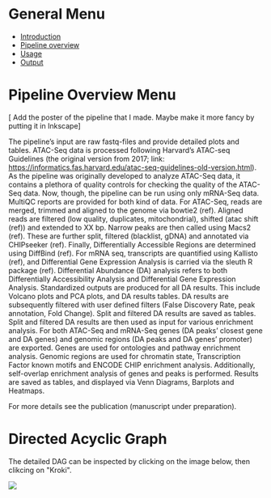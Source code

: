 

# General Menu
* [Introduction](/README.md)
* [Pipeline overview](/docs/pipeline_overview.md)
* [Usage](/docs/usage.md)
* [Output](/docs/output.md)


# Pipeline Overview Menu

[ Add the poster of the pipeline that I made. Maybe make it more fancy by putting it in Inkscape]

The pipeline’s input are raw fastq-files and provide detailed plots and tables. ATAC-Seq data is processed following Harvard’s ATAC-seq Guidelines (the original version from 2017; link: https://informatics.fas.harvard.edu/atac-seq-guidelines-old-version.html). As the pipeline was originally developed to analyze ATAC-Seq data, it contains a plethora of quality controls for checking the quality of the ATAC-Seq data. Now, though, the pipeline can be run using only mRNA-Seq data. MultiQC reports are provided for both kind of data.
For ATAC-Seq, reads are merged, trimmed and aligned to the genome via bowtie2 (ref). Aligned reads are filtered (low quality, duplicates, mitochondrial), shifted (atac shift (ref)) and extended to XX bp. Narrow peaks are then called using Macs2 (ref). These are further split, filtered (blacklist, gDNA) and annotated via CHIPseeker (ref). Finally, Differentially Accessible Regions are determined using DiffBind (ref).
For mRNA seq, transcripts are quantified using Kallisto (ref), and Differential Gene Expression Analysis is carried via the sleuth R package (ref).
Differential Abundance (DA) analysis refers to both Differentially Accessibility Analysis and Differential Gene Expression Analysis. Standardized outputs are produced for all DA results. This include Volcano plots and PCA plots, and DA results tables. DA results are subsequently filtered with user defined filters (False Discovery Rate, peak annotation, Fold Change). Split and filtered DA results are saved as tables.
Split and filtered DA results are then used as input for various enrichment analysis. For both ATAC-Seq and mRNA-Seq genes (DA peaks’ closest gene and DA genes) and genomic regions (DA peaks and DA genes’ promoter) are exported. Genes are used for ontologies and pathway enrichment analysis. Genomic regions are used for chromatin state, Transcription Factor known motifs and ENCODE CHIP enrichment analysis. Additionally, self-overlap enrichment analysis of genes and peaks is performed. Results are saved as tables, and displayed via Venn Diagrams, Barplots and Heatmaps.

For more details see the publication (manuscript under preparation).


# Directed Acyclic Graph

The detailed DAG can be inspected by clicking on the image below, then clikcing on "Kroki".

[![](https://mermaid.ink/img/pako:eNqVWNtu2zgQ_ZXATy7QLqy7lIcFUrcFFmiLbZK3pBBoiba5kURVouNkm_77ckRqJFKymy0QoBqdIWeGw9E5_rnIeE4Xl4ttwY_ZnjTi4vbDfXUh_9Wr5XK9J1VFiz9oWYvnN2_0C2e5vMAH9xTKG6P8U6hgjApPoaLhxbbhJdrj5V1J6u_9Y2I-OqvlnWhI1da8pYPVsVCu9exZz_7yjlWCDwYjZic0nk5F6lihOlas7mysrhWra8XqyljF-Nm33gezq4bLu13DD_XtoS5G5mh5l-05y0am-O7q9mqdpiVtdqzapQ0lefu9f2vl4MkcSvY0PDvaWzSsLMGd5KQWvMEVPFcjunXTLWnFjyzd0C1vKHoh2JsDk62gzRTraywp2K4qaSXSIxP7dMOPglEXYYGGbVkhl4EQ5T1Ifxykm3g2s_XCvhakeQBkLqvHMiLoAIkwwpI_nsD0Jc3k6oLxKuXbtCHHdMN2R7aTmZDsYUAns0flW5X2ZZ9kvChoJgaba_WtL5tlWxAhaDXYZMOo3AdTMLNWaJ60H1nPMfhUMtHBlIzvRbDqs-ZNQwuV-IaKI6XV6ewDZzb7wDWzD7x5mG_BAvt0Sia47PgqbxgpzNMOjGsd9AdbF1ykrGppI9KW_UvTnLWy9zYHSAh94_l4EjOesK_JhpS3_D3NU1LJP0Gymz3bin610Bi3YX9j6JM8x1zWMO_vS03JQ5qRohjdg9CYwmF_K1oiDo06hOzQPFKEB7ORh6EVeWSsih2t9u4CwUKGSb-nvAlCwPv2sDEx0co-mU0h-6CQtZXpNXQnAx3Asik2cqZle4wncqcmDzqy3LBqSCOypmM0aQhW1Qche7QSDS-sGMNJi0dGGaIYi1vWXR262dMl0M0r3qStkEVvBcuGZRNjqAEgddIthQOibUqrhmV7mF-9Q7yaOrhpwWT-zbMMXe5Nn-TwQrwzxXtwBF2Yesr2QaKTO-c0zFLlazvJkv_D2TBcYt82BLYhtA2RbcCqYulS2bVGaTGAZDq5kr5cOyL2asK_YqXEmTbt4AUnWR4KwX5k6OBOZ2sCH2f-WToNJn8GFkxh-KmBXb6tcZd-DEmCwSGermVz9shy-cUy-zWJx82ZTKjRalorZ2WMmtXFu3d_vqz5oRJtKsimkP2ouc2LBPckoEN94k1JVKEmSK__InTIj081bxSQpx-fMlqMoEE_NAAKn7n-lqjnuD9o9Zj0yalHZ4V5aIODlE8bXOR82uAh6dMGH1lfF-2X669Xo_urOAdkH57FPcAkbAUHZIDUUG8RIyXUhgQ5oTK4KySF2oDF1om4LhJCbfCQEXbxdG0yE7fnGjhgjEgdtSFA7qgNIdJGbYiQMM7tpaniC7DHs8CeswEyQcJ5DulABlgcXS00eKtzvi74OshMO-itnn0nq-XN4wcojkRA-79D91NXJR1jNPoOyW2_QRxwQVqbBQ9T59v6BQYOsuI5Z5MV274YqGre96RUeSMJ_vxNRQ1ZBfPgUSJRjHTagEyJMqwXIp82wDOUGdARUmsTjZQRQPEJ0BmeB8MGM5s0XcYfaUN2dNzQaZ1vu5AS0-29Yq6AHJHbFyDlSOKtcebrex24yN81Ag2qJTbHTrbwgzCpCazuzUKnuAjpv97DR-6vDQEyf20IkfafjQKuox-jJNDOaDhXHnANsBxdfV5g_Vp-pcevgtGdvu6O5u_11dypBM5Jj3W37ayTh0LDOpBAz9XAR41hG3T1ggTlhdF8oBT0BxrUQmsoBdg7mvcD_p-2IADU5QqxFOGkSrhEZOf8V7fpDSiUubxjVCp2ErpVwxBFiopOzjFYSKmOjqGr8VSSrIXRGrqmwzUOvZxtt5KG5wByUMWMQBu1tuQPHV6qoY5sQaBx9AqHse6BTeJX-NgCCPx81Ex2oYdX_lDom2GJNSwxV-gQCU1g11Wd5pcBP6JBIaat7tDfQOz6L4iieeOEE5RaFhpVlBqFBNaOkFOtRugjH8AAckzQtRy3NS7bs08pymR3p9fwSYlQnalEo9A2uCjWtME7adB3LfJRuI1CFfC7yfCLzjDpogB1nVUH_BC0Nc3YlmW9pnwZBxq-1iuF6RVhxrH5XYTWndFj0M2rcy4zmg-2Sc75wIdNHkyTKXAcmOCvG5Q3NWHNoEG7u4WJq7b5NN3f0qzg5KEM7Zw-T_I856N40c1YPE5YVOyiBlVoVKqD_DS2AB8fJagWCmjQUxorE-uLiNnHmtXiqInVML3pCizrIWlTlwWKj3j03haQXWgoNcEtQXGqRcsKlSkeaKevu6R6uQlXykExOgVq-QmwECWo3sBD_akNiNDFSAKUnjZCf0jUBYe2wdsw1pny0wYlSeLfu2mN2f0cAteiVZ4o3VC7DeJt9X8Wg6sodet9tXi7kMO3JCxfXC5-wmL3C3kMJb1fXMr_5nRLZM3uF_fVLwk91Llc-2Mu70-zuNySoqVvF-Qg-M1zlaFBoT4wsmtIqa2__gNFowfI)](https://mermaid-js.github.io/mermaid-live-editor/edit#pako:eNqVWNtu2zgQ_ZXATy7QLqy7lIcFUrcFFmiLbZK3pBBoiba5kURVouNkm_77ckRqJFKymy0QoBqdIWeGw9E5_rnIeE4Xl4ttwY_ZnjTi4vbDfXUh_9Wr5XK9J1VFiz9oWYvnN2_0C2e5vMAH9xTKG6P8U6hgjApPoaLhxbbhJdrj5V1J6u_9Y2I-OqvlnWhI1da8pYPVsVCu9exZz_7yjlWCDwYjZic0nk5F6lihOlas7mysrhWra8XqyljF-Nm33gezq4bLu13DD_XtoS5G5mh5l-05y0am-O7q9mqdpiVtdqzapQ0lefu9f2vl4MkcSvY0PDvaWzSsLMGd5KQWvMEVPFcjunXTLWnFjyzd0C1vKHoh2JsDk62gzRTraywp2K4qaSXSIxP7dMOPglEXYYGGbVkhl4EQ5T1Ifxykm3g2s_XCvhakeQBkLqvHMiLoAIkwwpI_nsD0Jc3k6oLxKuXbtCHHdMN2R7aTmZDsYUAns0flW5X2ZZ9kvChoJgaba_WtL5tlWxAhaDXYZMOo3AdTMLNWaJ60H1nPMfhUMtHBlIzvRbDqs-ZNQwuV-IaKI6XV6ewDZzb7wDWzD7x5mG_BAvt0Sia47PgqbxgpzNMOjGsd9AdbF1ykrGppI9KW_UvTnLWy9zYHSAh94_l4EjOesK_JhpS3_D3NU1LJP0Gymz3bin610Bi3YX9j6JM8x1zWMO_vS03JQ5qRohjdg9CYwmF_K1oiDo06hOzQPFKEB7ORh6EVeWSsih2t9u4CwUKGSb-nvAlCwPv2sDEx0co-mU0h-6CQtZXpNXQnAx3Asik2cqZle4wncqcmDzqy3LBqSCOypmM0aQhW1Qche7QSDS-sGMNJi0dGGaIYi1vWXR262dMl0M0r3qStkEVvBcuGZRNjqAEgddIthQOibUqrhmV7mF-9Q7yaOrhpwWT-zbMMXe5Nn-TwQrwzxXtwBF2Yesr2QaKTO-c0zFLlazvJkv_D2TBcYt82BLYhtA2RbcCqYulS2bVGaTGAZDq5kr5cOyL2asK_YqXEmTbt4AUnWR4KwX5k6OBOZ2sCH2f-WToNJn8GFkxh-KmBXb6tcZd-DEmCwSGermVz9shy-cUy-zWJx82ZTKjRalorZ2WMmtXFu3d_vqz5oRJtKsimkP2ouc2LBPckoEN94k1JVKEmSK__InTIj081bxSQpx-fMlqMoEE_NAAKn7n-lqjnuD9o9Zj0yalHZ4V5aIODlE8bXOR82uAh6dMGH1lfF-2X669Xo_urOAdkH57FPcAkbAUHZIDUUG8RIyXUhgQ5oTK4KySF2oDF1om4LhJCbfCQEXbxdG0yE7fnGjhgjEgdtSFA7qgNIdJGbYiQMM7tpaniC7DHs8CeswEyQcJ5DulABlgcXS00eKtzvi74OshMO-itnn0nq-XN4wcojkRA-79D91NXJR1jNPoOyW2_QRxwQVqbBQ9T59v6BQYOsuI5Z5MV274YqGre96RUeSMJ_vxNRQ1ZBfPgUSJRjHTagEyJMqwXIp82wDOUGdARUmsTjZQRQPEJ0BmeB8MGM5s0XcYfaUN2dNzQaZ1vu5AS0-29Yq6AHJHbFyDlSOKtcebrex24yN81Ag2qJTbHTrbwgzCpCazuzUKnuAjpv97DR-6vDQEyf20IkfafjQKuox-jJNDOaDhXHnANsBxdfV5g_Vp-pcevgtGdvu6O5u_11dypBM5Jj3W37ayTh0LDOpBAz9XAR41hG3T1ggTlhdF8oBT0BxrUQmsoBdg7mvcD_p-2IADU5QqxFOGkSrhEZOf8V7fpDSiUubxjVCp2ErpVwxBFiopOzjFYSKmOjqGr8VSSrIXRGrqmwzUOvZxtt5KG5wByUMWMQBu1tuQPHV6qoY5sQaBx9AqHse6BTeJX-NgCCPx81Ex2oYdX_lDom2GJNSwxV-gQCU1g11Wd5pcBP6JBIaat7tDfQOz6L4iieeOEE5RaFhpVlBqFBNaOkFOtRugjH8AAckzQtRy3NS7bs08pymR3p9fwSYlQnalEo9A2uCjWtME7adB3LfJRuI1CFfC7yfCLzjDpogB1nVUH_BC0Nc3YlmW9pnwZBxq-1iuF6RVhxrH5XYTWndFj0M2rcy4zmg-2Sc75wIdNHkyTKXAcmOCvG5Q3NWHNoEG7u4WJq7b5NN3f0qzg5KEM7Zw-T_I856N40c1YPE5YVOyiBlVoVKqD_DS2AB8fJagWCmjQUxorE-uLiNnHmtXiqInVML3pCizrIWlTlwWKj3j03haQXWgoNcEtQXGqRcsKlSkeaKevu6R6uQlXykExOgVq-QmwECWo3sBD_akNiNDFSAKUnjZCf0jUBYe2wdsw1pny0wYlSeLfu2mN2f0cAteiVZ4o3VC7DeJt9X8Wg6sodet9tXi7kMO3JCxfXC5-wmL3C3kMJb1fXMr_5nRLZM3uF_fVLwk91Llc-2Mu70-zuNySoqVvF-Qg-M1zlaFBoT4wsmtIqa2__gNFowfI)

